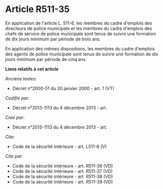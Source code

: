 # Article R511-35

En application de l'article L. 511-6, les membres du cadre d'emplois des directeurs de police municipale et les membres du
cadre d'emplois des chefs de service de police municipale sont tenus de suivre une formation de dix jours minimum par période
de trois ans. 

En application des mêmes dispositions, les membres du cadre d'emplois des agents de police municipale sont tenus de suivre
une formation de dix jours minimum par période de cinq ans.

**Liens relatifs à cet article**

_Anciens textes_:

  - Décret n°2000-51 du 20 janvier 2000 - art. 1 (VT)

_Codifié par_:

  - Décret n°2013-1113 du 4 décembre 2013 - art.

_Créé par_:

  - Décret n°2013-1113 du 4 décembre 2013 - art.

_Cite_:

  - Code de la sécurité intérieure - art. L511-6 (V)

_Cité par_:

  - Code de la sécurité intérieure - art. R511-36 (VD)
  - Code de la sécurité intérieure - art. R511-37 (VD)
  - Code de la sécurité intérieure - art. R511-38 (VD)
  - Code de la sécurité intérieure - art. R511-39 (VD)
